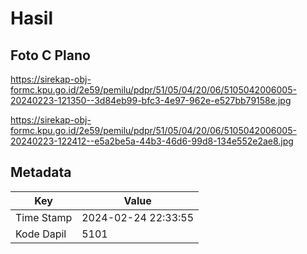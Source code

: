 # Hasil

## Foto C Plano

https://sirekap-obj-formc.kpu.go.id/2e59/pemilu/pdpr/51/05/04/20/06/5105042006005-20240223-121350--3d84eb99-bfc3-4e97-962e-e527bb79158e.jpg

https://sirekap-obj-formc.kpu.go.id/2e59/pemilu/pdpr/51/05/04/20/06/5105042006005-20240223-122412--e5a2be5a-44b3-46d6-99d8-134e552e2ae8.jpg


## Metadata

| Key        | Value               |
| ---------- | ------------------- |
| Time Stamp | 2024-02-24 22:33:55 |
| Kode Dapil | 5101                |



